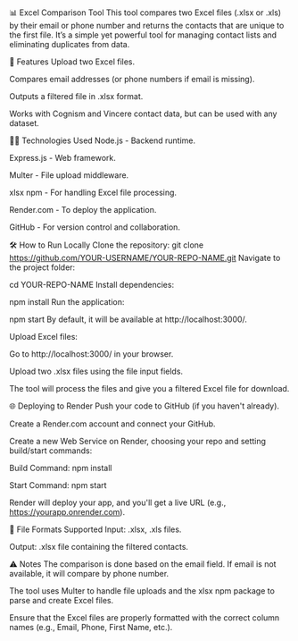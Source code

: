 📊 Excel Comparison Tool
This tool compares two Excel files (.xlsx or .xls) by their email or phone number and returns the contacts that are unique to the first file. It’s a simple yet powerful tool for managing contact lists and eliminating duplicates from data.

🚀 Features
Upload two Excel files.

Compares email addresses (or phone numbers if email is missing).

Outputs a filtered file in .xlsx format.

Works with Cognism and Vincere contact data, but can be used with any dataset.

🧑‍💻 Technologies Used
Node.js - Backend runtime.

Express.js - Web framework.

Multer - File upload middleware.

xlsx npm - For handling Excel file processing.

Render.com - To deploy the application.

GitHub - For version control and collaboration.

🛠 How to Run Locally
Clone the repository:
git clone https://github.com/YOUR-USERNAME/YOUR-REPO-NAME.git
Navigate to the project folder:

cd YOUR-REPO-NAME
Install dependencies:

npm install
Run the application:

npm start
By default, it will be available at http://localhost:3000/.

Upload Excel files:

Go to http://localhost:3000/ in your browser.

Upload two .xlsx files using the file input fields.

The tool will process the files and give you a filtered Excel file for download.

🌐 Deploying to Render
Push your code to GitHub (if you haven't already).

Create a Render.com account and connect your GitHub.

Create a new Web Service on Render, choosing your repo and setting build/start commands:

Build Command: npm install

Start Command: npm start

Render will deploy your app, and you'll get a live URL (e.g., https://yourapp.onrender.com).

📝 File Formats Supported
Input: .xlsx, .xls files.

Output: .xlsx file containing the filtered contacts.

⚠️ Notes
The comparison is done based on the email field. If email is not available, it will compare by phone number.

The tool uses Multer to handle file uploads and the xlsx npm package to parse and create Excel files.

Ensure that the Excel files are properly formatted with the correct column names (e.g., Email, Phone, First Name, etc.).
